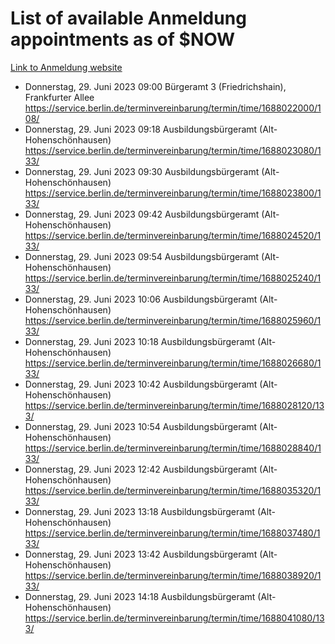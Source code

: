 # List of available Anmeldung appointments as of $NOW
[Link to Anmeldung website](https://service.berlin.de/terminvereinbarung/termin/tag.php?termin=1&anliegen[]=120686&dienstleisterlist=122210,122217,327316,122219,327312,122227,327314,122231,327346,122243,327348,122254,122252,329742,122260,329745,122262,329748,122271,327278,122273,327274,122277,327276,330436,122280,327294,122282,327290,122284,327292,122291,327270,122285,327266,122286,327264,122296,327268,150230,329760,122297,327286,122294,327284,122312,329763,122314,329775,122304,327330,122311,327334,122309,327332,317869,122281,327352,122279,329772,122283,122276,327324,122274,327326,122267,329766,122246,327318,122251,327320,122257,327322,122208,327298,122226,327300&herkunft=http%3A%2F%2Fservice.berlin.de%2Fdienstleistung%2F120686%2F)
- Donnerstag, 29. Juni 2023 09:00 Bürgeramt 3 (Friedrichshain), Frankfurter Allee https://service.berlin.de/terminvereinbarung/termin/time/1688022000/108/
- Donnerstag, 29. Juni 2023 09:18 Ausbildungsbürgeramt (Alt- Hohenschönhausen) https://service.berlin.de/terminvereinbarung/termin/time/1688023080/133/
- Donnerstag, 29. Juni 2023 09:30 Ausbildungsbürgeramt (Alt- Hohenschönhausen) https://service.berlin.de/terminvereinbarung/termin/time/1688023800/133/
- Donnerstag, 29. Juni 2023 09:42 Ausbildungsbürgeramt (Alt- Hohenschönhausen) https://service.berlin.de/terminvereinbarung/termin/time/1688024520/133/
- Donnerstag, 29. Juni 2023 09:54 Ausbildungsbürgeramt (Alt- Hohenschönhausen) https://service.berlin.de/terminvereinbarung/termin/time/1688025240/133/
- Donnerstag, 29. Juni 2023 10:06 Ausbildungsbürgeramt (Alt- Hohenschönhausen) https://service.berlin.de/terminvereinbarung/termin/time/1688025960/133/
- Donnerstag, 29. Juni 2023 10:18 Ausbildungsbürgeramt (Alt- Hohenschönhausen) https://service.berlin.de/terminvereinbarung/termin/time/1688026680/133/
- Donnerstag, 29. Juni 2023 10:42 Ausbildungsbürgeramt (Alt- Hohenschönhausen) https://service.berlin.de/terminvereinbarung/termin/time/1688028120/133/
- Donnerstag, 29. Juni 2023 10:54 Ausbildungsbürgeramt (Alt- Hohenschönhausen) https://service.berlin.de/terminvereinbarung/termin/time/1688028840/133/
- Donnerstag, 29. Juni 2023 12:42 Ausbildungsbürgeramt (Alt- Hohenschönhausen) https://service.berlin.de/terminvereinbarung/termin/time/1688035320/133/
- Donnerstag, 29. Juni 2023 13:18 Ausbildungsbürgeramt (Alt- Hohenschönhausen) https://service.berlin.de/terminvereinbarung/termin/time/1688037480/133/
- Donnerstag, 29. Juni 2023 13:42 Ausbildungsbürgeramt (Alt- Hohenschönhausen) https://service.berlin.de/terminvereinbarung/termin/time/1688038920/133/
- Donnerstag, 29. Juni 2023 14:18 Ausbildungsbürgeramt (Alt- Hohenschönhausen) https://service.berlin.de/terminvereinbarung/termin/time/1688041080/133/

